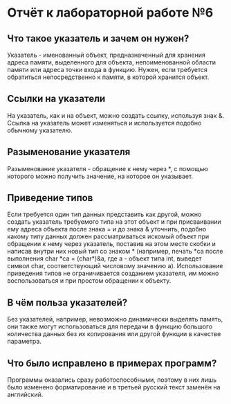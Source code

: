 # Отчёт к лабораторной работе №6

## Что такое указатель и зачем он нужен?

Указатель - именованный объект, предназначенный для хранения адреса памяти, выделенного для объекта, непоименованной области памяти или адреса точки входа в функцию. Нужен, если требуется обратиться непосредственно к памяти, в которой хранится объект.

## Ссылки на указатели

На указатель, как и на объект, можно создать ссылку, используя знак &. Ссылка на указатель может изменяться и используется подобно обычному указателю.

## Разыменование указателя

Разыменование указателя - обращение к нему через *, с помощью которого можно получить значение, на которое он указывает.

## Приведение типов

Если требуется один тип данных представить как другой, можно создать указатель требуемого типа на этот объект и при присваивании ему адреса объекта после знака = и до знака & уточнить, подобно какому типу данных должен рассматриваться искомый объект при обращении к нему через указатель, поставив на этом месте скобки и написав внутри них новый тип со знаком \* (например, печать \*ca после выполнения char \*ca = (char*)&a, где a - объект типа int, выведет символ char, соответствующий числовому значению a). Использование приведения типов не ограничивается созданием указателя, им можно воспользоваться и при простом обращении к объекту.

## В чём польза указателей?

Без указателей, например, невозможно динамически выделять память, они также могут использоваться для передачи в функцию большого количества данных без их копирования или другой функции в качестве параметра.

## Что было исправлено в примерах программ?

Программы оказались сразу работоспособными, поэтому в них лишь было изменено форматирование и в третьей русский текст заменён на английский.
